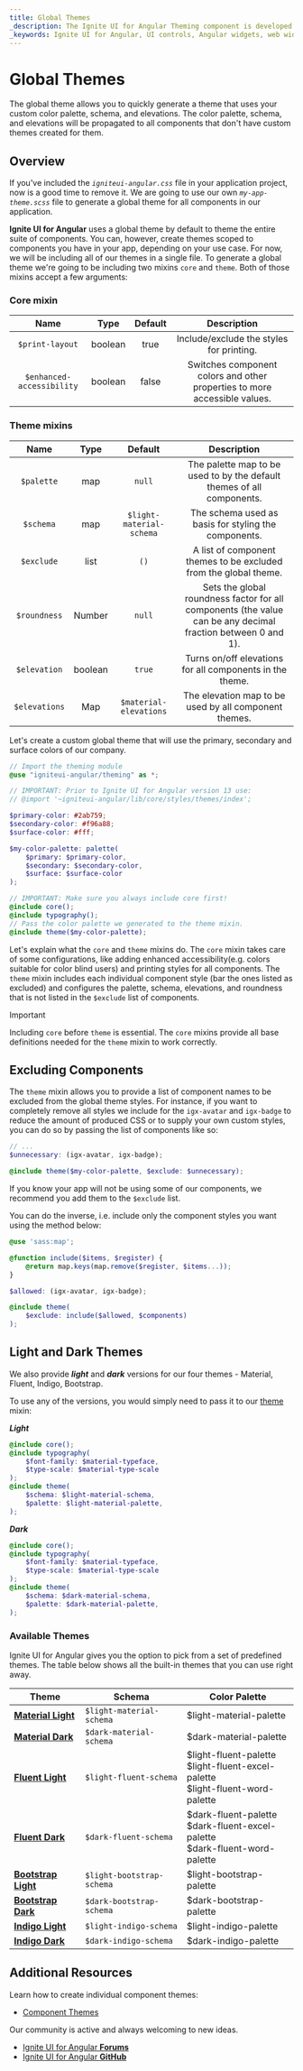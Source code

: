 ```yaml
---
title: Global Themes
_description: The Ignite UI for Angular Theming component is developed in SASS with a low-difficulty API that offers restyling of one component, multiple components, or the entire suite.
_keywords: Ignite UI for Angular, UI controls, Angular widgets, web widgets, UI widgets, Angular, Native Angular Components Suite, Native Angular Controls, Native Angular Components Library, Native Angular Components, Angular Theming Component, Angular Theming
---
```


# Global Themes
<div class="highlight">The global theme allows you to quickly generate a theme that uses your custom color palette, schema, and elevations. The color palette, schema, and elevations will be propagated to all components that don't have custom themes created for them.</div>
<div class="divider"></div>

## Overview
If you've included the _`igniteui-angular.css`_ file in your application project, now is a good time to remove it. We are going to use our own _`my-app-theme.scss`_ file to generate a global theme for all components in our application.

**Ignite UI for Angular** uses a global theme by default to theme the entire suite of components. You can, however, create themes scoped to components you have in your app, depending on your use case. For now, we will be including all of our themes in a single file.
To generate a global theme we're going to be including two mixins `core` and `theme`. Both of those mixins accept a few arguments: 

### Core mixin  
<div class="divider--half"></div>

| Name                      | Type    | Default | Description                                                               |
| :-----------------------: | :-----: | :-----: | :-----------------------------------------------------------------------: |
| `$print-layout`           | boolean | true    | Include/exclude the styles for printing.                                  |
| `$enhanced-accessibility` | boolean | false   | Switches component colors and other properties to more accessible values. |


### Theme mixins
<div class="divider--half"></div>

| Name          | Type    | Default                  | Description                                                                                                  |
| :-----------: | :-----: | :----------------------: | :----------------------------------------------------------------------------------------------------------: |
| `$palette`    | map     | `null`                   | The palette map to be used to by the default themes of all components.                                       |
| `$schema`     | map     | `$light-material-schema` | The schema used as basis for styling the components.                                                         |
| `$exclude`    | list    | `()`                     | A list of component themes to be excluded from the global theme.                                             |
| `$roundness`  | Number  | `null`                   | Sets the global roundness factor for all components (the value can be any decimal fraction between 0 and 1). |
| `$elevation`  | boolean | `true`                   | Turns on/off elevations for all components in the theme.                                                     |
| `$elevations` | Map     | `$material-elevations`   | The elevation map to be used by all component themes.                                                        |

Let's create a custom global theme that will use the primary, secondary and surface colors of our company.

```scss
// Import the theming module
@use "igniteui-angular/theming" as *;

// IMPORTANT: Prior to Ignite UI for Angular version 13 use:
// @import '~igniteui-angular/lib/core/styles/themes/index';

$primary-color: #2ab759;
$secondary-color: #f96a88;
$surface-color: #fff;

$my-color-palette: palette(
    $primary: $primary-color,
    $secondary: $secondary-color,
    $surface: $surface-color
);

// IMPORTANT: Make sure you always include core first!
@include core();
@include typography();
// Pass the color palette we generated to the theme mixin.
@include theme($my-color-palette);
```

Let's explain what the `core` and `theme` mixins do. The `core` mixin takes care of some configurations, like adding enhanced accessibility(e.g. colors suitable for color blind users) and printing styles for all components. The `theme` mixin includes each individual component style (bar the ones listed as excluded) and configures the palette, schema, elevations, and roundness that is not listed in the `$exclude` list of components. 

> [!IMPORTANT]
> Including `core` before `theme` is essential. The `core` mixins provide all base definitions needed for the `theme` mixin to work correctly.

## Excluding Components
<div class="divider--half"></div>

The `theme` mixin allows you to provide a list of component names to be excluded from the global theme styles. For instance, if you want to completely remove all styles we include for the `igx-avatar` and `igx-badge` to reduce the amount of produced CSS or to supply your own custom styles, you can do so by passing the list of components like so:

```scss
// ...
$unnecessary: (igx-avatar, igx-badge);

@include theme($my-color-palette, $exclude: $unnecessary);
```

If you know your app will not be using some of our components, we recommend you add them to the `$exclude` list.

You can do the inverse, i.e. include only the component styles you want using the method below:

```scss
@use 'sass:map';

@function include($items, $register) {
    @return map.keys(map.remove($register, $items...));
}

$allowed: (igx-avatar, igx-badge);

@include theme(
    $exclude: include($allowed, $components)
);
```

## Light and Dark Themes

We also provide *__light__* and *__dark__*  versions for our four themes - Material, Fluent, Indigo, Bootstrap. 

To use any of the versions, you would simply need to pass it to our [theme]({environment:sassApiUrl}/themes#mixin-theme) mixin:

*__Light__*
```scss
@include core();
@include typography(
    $font-family: $material-typeface,
    $type-scale: $material-type-scale
);
@include theme(
    $schema: $light-material-schema,
    $palette: $light-material-palette,
);
```
*__Dark__*
```scss
@include core();
@include typography(
    $font-family: $material-typeface,
    $type-scale: $material-type-scale
);
@include theme(
    $schema: $dark-material-schema,
    $palette: $dark-material-palette,
);
```
### Available Themes
Ignite UI for Angular gives you the option to pick from a set of predefined themes.
The table below shows all the built-in themes that you can use right away.

| Theme                                                             | Schema                             | Color Palette                                                                          |
| ----------------------------------------------------------------- | ---------------------------------- | -------------------------------------------------------------------------------------- |
| [**Material Light**](presets/material.md#default-theme)           |  `$light-material-schema`          | $light-material-palette                                                                |
| [**Material Dark**](presets/material.md#material-dark-theme)      |  `$dark-material-schema`           | $dark-material-palette                                                                 |
| [**Fluent Light**](presets/fluent.md)                             | `$light-fluent-schema`             | $light-fluent-palette <br> $light-fluent-excel-palette <br> $light-fluent-word-palette |
| [**Fluent Dark**](presets/fluent.md#fluent-dark-theme)            |  `$dark-fluent-schema`             | $dark-fluent-palette <br> $dark-fluent-excel-palette <br> $dark-fluent-word-palette    |
| [**Bootstrap Light**](presets/bootstrap.md)                       | `$light-bootstrap-schema`          | $light-bootstrap-palette                                                               |
| [**Bootstrap Dark**](presets/bootstrap.md#bootstrap-dark-theme)   |  `$dark-bootstrap-schema `         | $dark-bootstrap-palette                                                                |
| [**Indigo Light**](presets/indigo.md)                             | `$light-indigo-schema`             | $light-indigo-palette                                                                  |
| [**Indigo Dark**](presets/indigo.md#indigo-dark-theme)            |   `$dark-indigo-schema `           | $dark-indigo-palette                                                                   |


## Additional Resources
<div class="divider--half"></div>

Learn how to create individual component themes:

* [Component Themes](component-themes.md)

Our community is active and always welcoming to new ideas.

* [Ignite UI for Angular **Forums**](https://www.infragistics.com/community/forums/f/ignite-ui-for-angular)
* [Ignite UI for Angular **GitHub**](https://github.com/IgniteUI/igniteui-angular)
